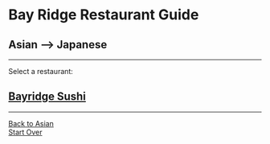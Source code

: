 # Bay Ridge Restaurant Guide
## Asian --> Japanese
---
Select a restaurant:
## [Bayridge Sushi](http://www.brsushi.com/)
---
[Back to Asian](/asian.md)  
[Start Over](../home.md)
